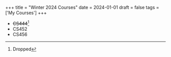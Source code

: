 +++
title = "Winter 2024 Courses"
date = 2024-01-01
draft = false
tags = ['My Courses']
+++

- ~~CS444~~[^1]
- CS452
- CS456

[^1]: Dropped
